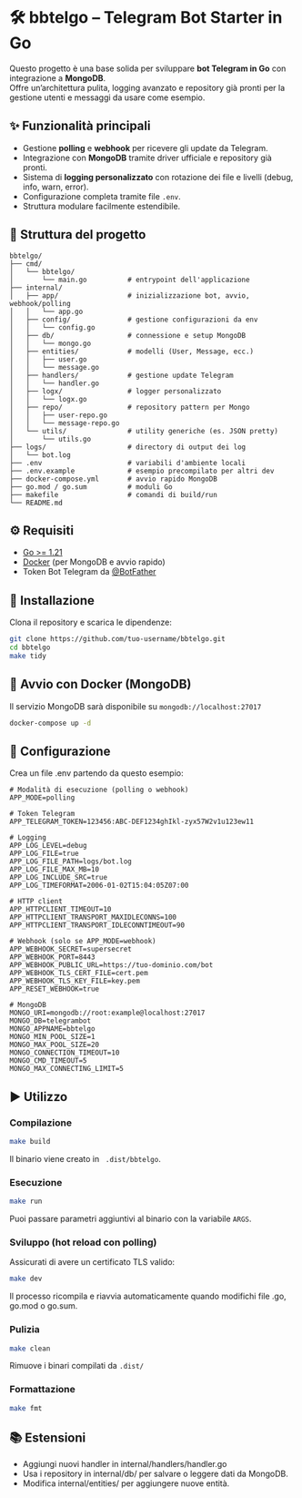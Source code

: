 # 🛠️ bbtelgo – Telegram Bot Starter in Go

Questo progetto è una base solida per sviluppare **bot Telegram in Go** con integrazione a **MongoDB**.  
Offre un’architettura pulita, logging avanzato e repository già pronti per la gestione utenti e messaggi da usare come esempio.



## ✨ Funzionalità principali
- Gestione **polling** e **webhook** per ricevere gli update da Telegram.  
- Integrazione con **MongoDB** tramite driver ufficiale e repository già pronti.  
- Sistema di **logging personalizzato** con rotazione dei file e livelli (debug, info, warn, error).  
- Configurazione completa tramite file `.env`.  
- Struttura modulare facilmente estendibile.  

## 📂 Struttura del progetto
```
bbtelgo/
├── cmd/
│   └── bbtelgo/
│       └── main.go          # entrypoint dell'applicazione
├── internal/
│   ├── app/                 # inizializzazione bot, avvio, webhook/polling
│   │   └── app.go
│   ├── config/              # gestione configurazioni da env
│   │   └── config.go
│   ├── db/                  # connessione e setup MongoDB
│   │   └── mongo.go
│   ├── entities/            # modelli (User, Message, ecc.)
│   │   ├── user.go
│   │   └── message.go
│   ├── handlers/            # gestione update Telegram
│   │   └── handler.go
│   ├── logx/                # logger personalizzato
│   │   └── logx.go
│   ├── repo/                # repository pattern per Mongo
│   │   ├── user-repo.go
│   │   └── message-repo.go
│   └── utils/               # utility generiche (es. JSON pretty)
│       └── utils.go
├── logs/                    # directory di output dei log
│   └── bot.log
├── .env                     # variabili d'ambiente locali
├── .env.example             # esempio precompilato per altri dev
├── docker-compose.yml       # avvio rapido MongoDB
├── go.mod / go.sum          # moduli Go
├── makefile                 # comandi di build/run
└── README.md
```

## ⚙️ Requisiti

- [Go >= 1.21](https://go.dev/dl/)
- [Docker](https://docs.docker.com/get-docker/) (per MongoDB e avvio rapido)
- Token Bot Telegram da [@BotFather](https://t.me/BotFather)

## 🚀 Installazione

Clona il repository e scarica le dipendenze:

```bash
git clone https://github.com/tuo-username/bbtelgo.git
cd bbtelgo
make tidy
```


## 🐳 Avvio con Docker (MongoDB)

Il servizio MongoDB sarà disponibile su `mongodb://localhost:27017`

```bash
docker-compose up -d
```

## 🔧 Configurazione

Crea un file .env partendo da questo esempio:

```env
# Modalità di esecuzione (polling o webhook)
APP_MODE=polling

# Token Telegram
APP_TELEGRAM_TOKEN=123456:ABC-DEF1234ghIkl-zyx57W2v1u123ew11

# Logging
APP_LOG_LEVEL=debug
APP_LOG_FILE=true
APP_LOG_FILE_PATH=logs/bot.log
APP_LOG_FILE_MAX_MB=10
APP_LOG_INCLUDE_SRC=true
APP_LOG_TIMEFORMAT=2006-01-02T15:04:05Z07:00

# HTTP client
APP_HTTPCLIENT_TIMEOUT=10
APP_HTTPCLIENT_TRANSPORT_MAXIDLECONNS=100
APP_HTTPCLIENT_TRANSPORT_IDLECONNTIMEOUT=90

# Webhook (solo se APP_MODE=webhook)
APP_WEBHOOK_SECRET=supersecret
APP_WEBHOOK_PORT=8443
APP_WEBHOOK_PUBLIC_URL=https://tuo-dominio.com/bot
APP_WEBHOOK_TLS_CERT_FILE=cert.pem
APP_WEBHOOK_TLS_KEY_FILE=key.pem
APP_RESET_WEBHOOK=true

# MongoDB
MONGO_URI=mongodb://root:example@localhost:27017
MONGO_DB=telegrambot
MONGO_APPNAME=bbtelgo
MONGO_MIN_POOL_SIZE=1
MONGO_MAX_POOL_SIZE=20
MONGO_CONNECTION_TIMEOUT=10
MONGO_CMD_TIMEOUT=5
MONGO_MAX_CONNECTING_LIMIT=5

```

## ▶️ Utilizzo

### Compilazione

```bash
make build
```
Il binario viene creato in ` .dist/bbtelgo`.

### Esecuzione

```bash
make run
```
Puoi passare parametri aggiuntivi al binario con la variabile `ARGS`.
### Sviluppo (hot reload con polling)
Assicurati di avere un certificato TLS valido:

```bash
make dev
```
Il processo ricompila e riavvia automaticamente quando modifichi file .go, go.mod o go.sum.

### Pulizia

```bash
make clean
```
Rimuove i binari compilati da `.dist/`

### Formattazione

```bash
make fmt
```


## 📚 Estensioni
- Aggiungi nuovi handler in internal/handlers/handler.go
- Usa i repository in internal/db/ per salvare o leggere dati da MongoDB.
- Modifica internal/entities/ per aggiungere nuove entità.